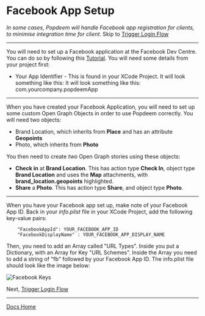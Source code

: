# Facebook App Setup

*In some cases, Popdeem will handle Facebook app registration for clients, to minimise integration time for client.*
Skip to [Trigger Login Flow](https://github.com/Popdeem/Popdeem-SDK-iOS/tree/master/Docs/login_flow.md "Login Flow")  

---

You will need to set up a Facebook application at the Facebook Dev Centre. You can do so by following this [Tutorial](https://developers.facebook.com/docs/apps/register "Facebook Tutorial"). You will need some details from your project first:

* Your App Identifier - This is found in your XCode Project. It will look something like this: It will look something like this: com.yourcompany.popdeemApp

---

When you have created your Facebook Application, you will need to set up some custom Open Graph Objects in order to use Popdeem correctly. You will need two objects:

* Brand Location, which inherits from **Place** and has an attribute **Geopoints**  
* Photo, which inherits from **Photo**

You then need to create *two* Open Graph stories using these objects:

* **Check in** at **Brand Location**. This has action type **Check In**, object type **Brand Location** and uses the **Map** attachments, with **brand_location.geopoints** highlighted.
* **Share** a **Photo**. This has action type **Share**, and object type **Photo**.

---

When you have your Facebook app set up, make note of your Facebook App ID. Back in your *info.plist* file in your XCode Project, add the following key-value pairs:

```
    "FacebookAppId": YOUR_FACEBOOK_APP_ID
    "FacebookDisplayName" : YOUR_FACEBOOK_APP_DISPLAY_NAME
```

Then, you need to add an Array called "URL Types". Inside you put a Dictionary, with an Array for Key "URL Schemes". Inside the Array you need to add a string of "fb" followed by your Facebook App ID. The info.plist file should look like the image below:

![Facebook Keys](https://9ba8132fae9818edf2a4a87a4d76ad20d8553cc4.googledrive.com/host/0BybHx9-1eNB4NDgwUW9aZTJNVEE/apiDocs_plistFacebook.png)  

Next, [Trigger Login Flow](https://github.com/Popdeem/Popdeem-SDK-iOS/tree/master/Docs/login_flow.md "Login Flow")

---
[Docs Home](https://github.com/Popdeem/Popdeem-SDK-iOS/tree/master/Docs/README.md "Docs Home")
